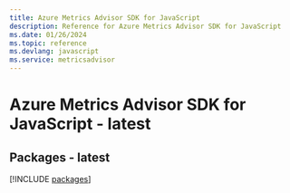 ```yaml
---
title: Azure Metrics Advisor SDK for JavaScript
description: Reference for Azure Metrics Advisor SDK for JavaScript
ms.date: 01/26/2024
ms.topic: reference
ms.devlang: javascript
ms.service: metricsadvisor
---
```

# Azure Metrics Advisor SDK for JavaScript - latest
## Packages - latest
[!INCLUDE [packages](metrics-advisor-index.md)]
